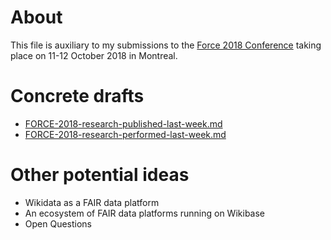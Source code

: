 # About

This file is auxiliary to my submissions to the [Force 2018 Conference](https://www.force11.org/meetings/force2018) taking place on 11-12 October 2018 in Montreal.

# Concrete drafts

* [FORCE-2018-research-published-last-week.md](FORCE-2018-research-published-last-week.md)
* [FORCE-2018-research-performed-last-week.md](FORCE-2018-research-performed-last-week.md)

# Other potential ideas

* Wikidata as a FAIR data platform
* An ecosystem of FAIR data platforms running on Wikibase
* Open Questions
